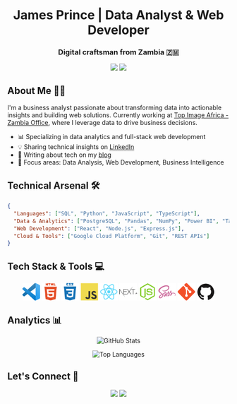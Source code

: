 <h1 align="center">James Prince | Data Analyst & Web Developer</h1>
<h3 align="center">Digital craftsman from Zambia 🇿🇲</h3>

<p align="center">
    <img src="https://img.shields.io/twitter/follow/ChisengaPrince?label=James%20Prince&logo=Twitter&style=for-the-badge" />
    <img src="https://img.shields.io/github/followers/jamesrprince?label=Follow%20%40James%20Prince&logo=github&style=for-the-badge" />
</p>

## About Me 👨‍💻

I'm a business analyst passionate about transforming data into actionable insights and building web solutions. Currently working at [Top Image Africa - Zambia Office](https://topimage.co.ke/), where I leverage data to drive business decisions.

- 📊 Specializing in data analytics and full-stack web development
- 💡 Sharing technical insights on [LinkedIn](https://www.linkedin.com/in/ekkojames/)
- 📝 Writing about tech on my [blog](https://blog.ekkojames.com)
- 🎯 Focus areas: Data Analysis, Web Development, Business Intelligence

## Technical Arsenal 🛠️

```json
{
  "Languages": ["SQL", "Python", "JavaScript", "TypeScript"],
  "Data & Analytics": ["PostgreSQL", "Pandas", "NumPy", "Power BI", "Tableau"],
  "Web Development": ["React", "Node.js", "Express.js"],
  "Cloud & Tools": ["Google Cloud Platform", "Git", "REST APIs"]
}
```

## Tech Stack & Tools 💻

<p align="center">
    <img align="center" alt="vscode" width="40px" src="small/vscode.png"/>
    <img align="center" alt="html5" width="40px" src="small/html5-plain-wordmark.svg"/>
    <img align="center" alt="css3" width="40px" src="small/css3-plain-wordmark.svg"/>
    <img align="center" alt="javascript" width="40px" src="small/javascript-original.svg"/>
    <img align="center" alt="react" width="40px" src="small/react-original.svg"/>
    <img align="center" alt="nextjs" width="40px" src="small/nextjs.svg"/>
    <img align="center" alt="node.js" width="40px" src="small/nodejs-original.svg"/>
    <img align="center" alt="sass" width="40px" src="small/sass-original.svg"/>
    <img align="center" alt="git" width="40px" src="small/git-original.svg"/>
    <img align="center" alt="github" width="40px" src="small/github-original.svg"/>
</p>

## Analytics 📊

<p align="center">
    <img src="https://github-readme-stats.vercel.app/api?username=jamesrprince&show_icons=true&theme=dracula" alt="GitHub Stats" />
</p>

<p align="center">
    <img src="https://github-readme-stats.vercel.app/api/top-langs/?username=jamesrprince&layout=compact&theme=dracula" alt="Top Languages" />
</p>

## Let's Connect 🤝

<p align="center">
    <a href="https://x.com/ChisengaPrince"><img src="https://img.shields.io/badge/Twitter-1DA1F2?style=for-the-badge&logo=twitter&logoColor=white" /></a>
    <a href="https://www.linkedin.com/in/princemchisenga/"><img src="https://img.shields.io/badge/LinkedIn-0077B5?style=for-the-badge&logo=linkedin&logoColor=white" /></a>
</p>
